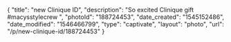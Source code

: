 {
    "title": "new Clinique ID",
    "description": "So excited  Clinique gift #macysstylecrew ",
    "photoId": "188724453",
    "date_created": "1545152486",
    "date_modified": "1546466799",
    "type": "captivate",
    "layout": "photo",
    "url": "\/p\/new-clinique-id\/188724453"
}